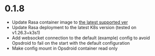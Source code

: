 # 0.1.8

* Update Rasa container image to [the latest supported ver](https://github.com/opsdroid/opsdroid/pull/1963)
* Update Rasa deployment to the latest K8s version (tested on v1.26.3+k3s1)
* Add websocket connection to the default (example) config to avoid Opsdroid to fail on the start with the default configuration
* Make config mount in Opsdroid container read only